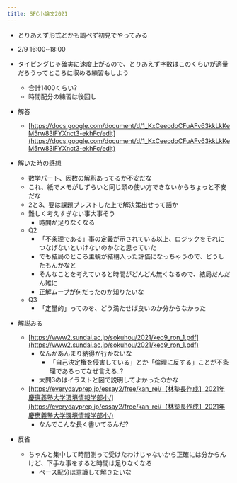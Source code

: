 ```yaml
---
title: SFC小論文2021
---
```


* とりあえず形式とかも調べず初見でやってみる

* 2/9 16:00~18:00

* タイピングじゃ確実に速度上がるので、とりあえず字数はこのくらいが適量だろうってところに収める練習もしよう
  
  * 合計1400くらい?
  * 時間配分の練習は後回し
* 解答
  
  * [https://docs.google.com/document/d/1_KxCeecdoCFuAFv63kkLkKeM5rw83iFYXnct3-ekhFc/edit](https://docs.google.com/document/d/1_KxCeecdoCFuAFv63kkLkKeM5rw83iFYXnct3-ekhFc/edit)
* 解いた時の感想
  
  * 数学パート、因数の解釈あってるか不安だな
  * これ、紙でメモがしずらいと同じ頭の使い方できないからちょっと不安だな
  * 2と3、要は課題ブレストした上で解決策出せって話か
  * 難しく考えすぎない事大事そう
    * 時間が足りなくなる
  * Q2
    * 「不条理である」事の定義が示されている以上、ロジックをそれにつなげないといけないのかなと思っていた
    * でも結局のところ主観が結構入った評価になっちゃうので、どうしたもんかなと
    * そんなことを考えていると時間がどんどん無くなるので、結局だんだん雑に
    * 正解ムーブが何だったのか知りたいな
  * Q3
    * 「定量的」ってのを、どう満たせば良いのか分からなかった
* 解説みる
  
  * [https://www2.sundai.ac.jp/sokuhou/2021/keo9_ron_1.pdf](https://www2.sundai.ac.jp/sokuhou/2021/keo9_ron_1.pdf)
    * なんかあんまり納得が行かないな
      * 「自己決定権を侵害している」とか「倫理に反する」ことが不条理であるってなぜ言える..?
    * 大問3のはイラストと図で説明してよかったのかな
  * [https://everydayprep.jp/essay2/free/kan_rei/【林塾長作成】2021年慶應義塾大学環境情報学部小/](https://everydayprep.jp/essay2/free/kan_rei/【林塾長作成】2021年慶應義塾大学環境情報学部小/)
    * なんでこんな長く書いてるんだ?
* 反省
  
  * ちゃんと集中して時間測って受けたわけじゃないから正確には分からんけど、下手な事をすると時間は足りなくなる
    * ペース配分は意識して解きたいな
